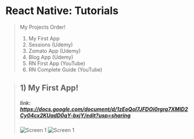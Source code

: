 # React Native: Tutorials
> My Projects Order!
>   1. My First App
>   2. Sessions (Udemy)
>   3. Zomato App (Udemy)
>   4. Blog App (Udemy)
>   5. RN First App (YouTube)
>   6. RN Complete Guide (YouTube) 

> ## 1) My First App!
> ##### link: https://docs.google.com/document/d/1zEoQoI7JFDOi0rgrq7XMID2Cy04cx2KUadD0qY-bxjY/edit?usp=sharing
> ![Screen 1](https://github.com/iamnadhu/react-native/blob/master/screenshot/1.png)
> ![Screen 1](https://github.com/iamnadhu/react-native/blob/master/screenshot/2.png)
